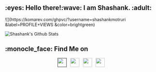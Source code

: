 
<h2 align="left">:eyes: Hello there!:wave: I am Shashank. :adult:</h2>
![](https://komarev.com/ghpvc/?username=shashankmotruri &label=PROFILE+VIEWS &color=brightgreen)

![Shashank's Github Stats](https://github-readme-stats.vercel.app/api?username=shashankmotruri&show_icons=true&theme=radical)

<h2 align="left" font-family="sans-serif">:monocle_face: Find Me on </h2>
<p align='center'>
<a href=""><img height="30" src="https://github.com/shashankmotruri/shashankmotruri/blob/main/icons/dev.png?raw=true"></a>&nbsp;&nbsp;
<a href="https://twitter.com/_iM_Shashank?s=09"><img height="30" src="https://github.com/shashankmotruri/shashankmotruri/blob/main/icons/twitter.jpg?raw=true"></a>&nbsp;&nbsp;
<a href="https://www.instagram.com/shashank_motruri"><img height="30" src="https://github.com/shashankmotruri/shashankmotruri/blob/main/icons/instagram.jpg?raw=true"></a>&nbsp;&nbsp;
<a href="https://www.linkedin.com/in/shashank-motruri"><img height="30" src="https://github.com/shashankmotruri/shashankmotruri/blob/main/icons/linkedin.png?raw=true"></a>
</p>
